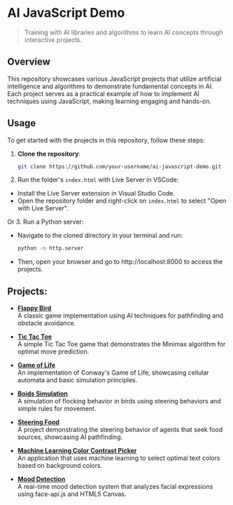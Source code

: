 # AI JavaScript Demo

> Training with AI libraries and algorithms to learn AI concepts through interactive projects.

## Overview

This repository showcases various JavaScript projects that utilize artificial intelligence and algorithms to demonstrate fundamental concepts in AI. Each project serves as a practical example of how to implement AI techniques using JavaScript, making learning engaging and hands-on.

## Usage

To get started with the projects in this repository, follow these steps:

1. **Clone the repository**:

   ```bash
   git clone https://github.com/your-username/ai-javascript-demo.git
   ```

2. Run the folder's `index.html` with Live Server in VSCode:

- Install the Live Server extension in Visual Studio Code.
- Open the repository folder and right-click on `index.html` to select "Open with Live Server".

Or 3. Run a Python server:

- Navigate to the cloned directory in your terminal and run:

  ```bash
  python -m http.server
  ```

- Then, open your browser and go to http://localhost:8000 to access the projects.

## Projects:

- **[Flappy Bird](./flappy-bird/README.md)**  
  A classic game implementation using AI techniques for pathfinding and obstacle avoidance.

- **[Tic Tac Toe](./tic-tac-toe/README.md)**  
  A simple Tic Tac Toe game that demonstrates the Minimax algorithm for optimal move prediction.

- **[Game of Life](./game-of-life/README.md)**  
  An implementation of Conway's Game of Life, showcasing cellular automata and basic simulation principles.

- **[Boids Simulation](./boids-simulation/README.md)**  
  A simulation of flocking behavior in birds using steering behaviors and simple rules for movement.

- **[Steering Food](./steering-food/README.md)**  
  A project demonstrating the steering behavior of agents that seek food sources, showcasing AI pathfinding.

- **[Machine Learning Color Contrast Picker](./ml-color-contrast-picker/README.md)**  
  An application that uses machine learning to select optimal text colors based on background colors.

- **[Mood Detection](./mood-detection/README.md)**  
  A real-time mood detection system that analyzes facial expressions using face-api.js and HTML5 Canvas.
